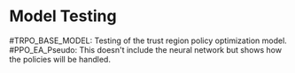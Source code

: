 # Model Testing
#TRPO_BASE_MODEL: Testing of the trust region policy optimization model.
#PPO_EA_Pseudo: This doesn't include the neural network but shows how the policies will be handled.
